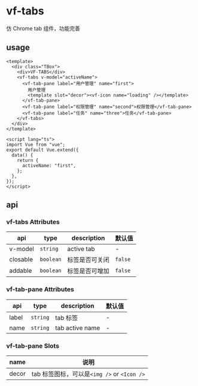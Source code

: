 # vf-tabs

仿 Chrome tab 组件，功能完善

## usage

```vue
<template>
  <div class="TBox">
    <div>VF-TABS</div>
    <vf-tabs v-model="activeName">
      <vf-tab-pane label="用户管理" name="first">
        用户管理
        <template slot="decor"><vf-icon name="loading" /></template>
      </vf-tab-pane>
      <vf-tab-pane label="权限管理" name="second">权限管理</vf-tab-pane>
      <vf-tab-pane label="任务" name="three">任务</vf-tab-pane>
    </vf-tabs>
  </div>
</template>

<script lang="ts">
import Vue from "vue";
export default Vue.extend({
  data() {
    return {
      activeName: "first",
    };
  },
});
</script>
```

## api

### vf-tabs Attributes

| api      | type      | description    | 默认值  |
| -------- | --------- | -------------- | ------- |
| v-model  | `string`  | active tab     | -       |
| closable | `boolean` | 标签是否可关闭 | `false` |
| addable  | `boolean` | 标签是否可增加 | `false` |

### vf-tab-pane Attributes

| api   | type     | description     | 默认值 |
| ----- | -------- | --------------- | ------ |
| label | `string` | tab 标签        | -      |
| name  | `string` | tab active name | -      |

### vf-tab-pane Slots

| name  | 说明                                        |
| ----- | ------------------------------------------- |
| decor | tab 标签图标，可以是`<img />` or `<Icon />` |
